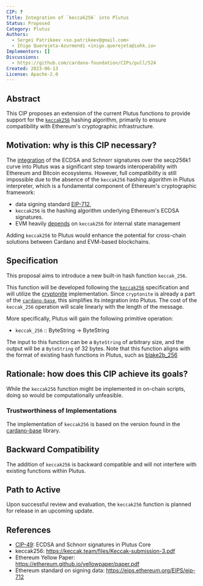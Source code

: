 ```yaml
---
CIP: ?
Title: Integration of `keccak256` into Plutus
Status: Proposed
Category: Plutus
Authors: 
  - Sergei Patrikeev <so.patrikeev@gmail.com>
  - Iñigo Querejeta-Azurmendi <inigo.querejeta@iohk.io>
Implementors: []
Discussions: 
  - https://github.com/cardano-foundation/CIPs/pull/524
Created: 2023-06-13
License: Apache-2.0
---
```


## Abstract
This CIP proposes an extension of the current Plutus functions to provide support for the [`keccak256`](https://keccak.team/files/Keccak-submission-3.pdf) hashing algorithm,
primarily to ensure compatibility with Ethereum's cryptographic infrastructure.

## Motivation: why is this CIP necessary?

The [integration](https://github.com/input-output-hk/cardano-base/pull/252) of the ECDSA and Schnorr signatures over the secp256k1 curve into Plutus was a significant 
step towards interoperability with Ethereum and Bitcoin ecosystems. However, full compatibility is still impossible 
due to the absence of the `keccak256` hashing algorithm in Plutus interpreter, 
which is a fundamental component of Ethereum's cryptographic framework:
- data signing standard [EIP-712](https://eips.ethereum.org/EIPS/eip-712), 
- `keccak256` is the hashing algorithm underlying Ethereum's ECDSA signatures. 
- EVM heavily [depends](https://ethereum.github.io/yellowpaper/paper.pdf) on `keccak256` for internal state management

Adding `keccak256` to Plutus would enhance the potential for cross-chain solutions between Cardano and EVM-based blockchains.

## Specification
This proposal aims to introduce a new built-in hash function `keccak_256`.

This function will be developed following the [`keccak256`](https://keccak.team/files/Keccak-submission-3.pdf) specification 
and will utilize the [cryptonite](https://github.com/haskell-crypto/cryptonite/blob/master/Crypto/Hash/Keccak.hs) implementation. 
Since `cryptonite` is already a part of the [`cardano-base`](https://github.com/input-output-hk/cardano-base/blob/master/cardano-crypto-class/src/Cardano/Crypto/Hash/Keccak256.hs), 
this simplifies its integration into Plutus. The cost of the `keccak_256` operation will scale linearly with the length of the message.

More specifically, Plutus will gain the following primitive operation:

* `keccak_256` :: ByteString -> ByteString

The input to this function can be a `ByteString` of arbitrary size, and the output will be a `ByteString` of 32 bytes. 
Note that this function aligns with the format of existing hash functions in Plutus, such as [blake2b_256](https://github.com/input-output-hk/plutus/blob/75267027f157f1312964e7126280920d1245c52d/plutus-core/plutus-core/src/Data/ByteString/Hash.hs#L25)

## Rationale: how does this CIP achieve its goals?
While the `keccak256` function might be implemented in on-chain scripts, doing so would be computationally unfeasible. 

### Trustworthiness of Implementations
The implementation of `keccak256` is based on the version found in the [cardano-base](https://github.com/input-output-hk/cardano-base/blob/master/cardano-crypto-class/src/Cardano/Crypto/Hash/Keccak256.hs) library.

## Backward Compatibility
The addition of `keccak256` is backward compatible and will not interfere with existing functions within Plutus.

## Path to Active
Upon successful review and evaluation, the `keccak256` function is planned for release in an upcoming update.

## References
- [CIP-49](https://github.com/cardano-foundation/CIPs/blob/master/CIP-0049/README.md): ECDSA and Schnorr signatures in Plutus Core 
- keccak256: https://keccak.team/files/Keccak-submission-3.pdf
- Ethereum Yellow Paper: https://ethereum.github.io/yellowpaper/paper.pdf
- Ethereum standard on signing data: https://eips.ethereum.org/EIPS/eip-712